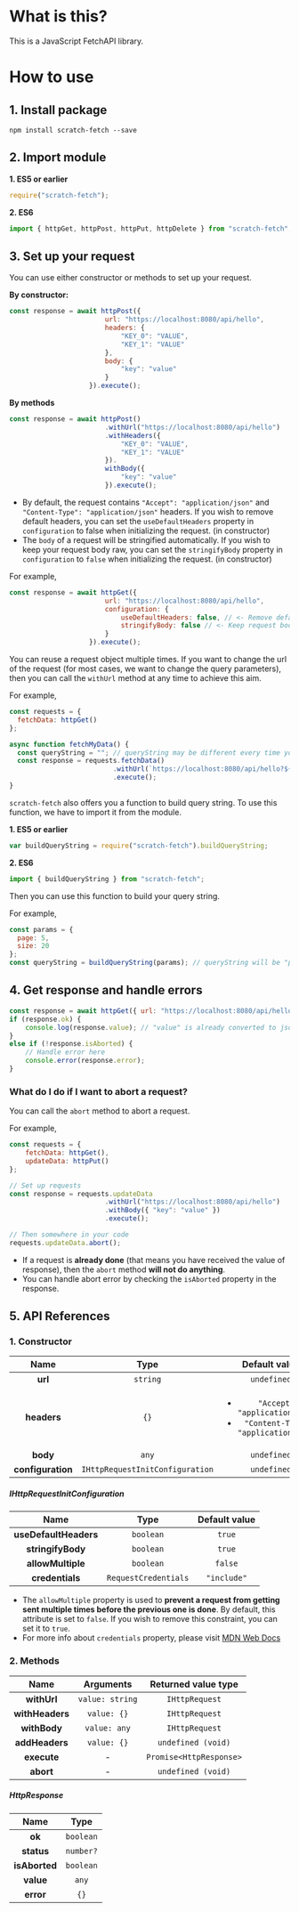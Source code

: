 # What is this?
This is a JavaScript FetchAPI library.

# How to use
## 1. Install package
```npm install scratch-fetch --save```

## 2. Import module
**1. ES5 or earlier**
```javascript
require("scratch-fetch");
```

**2. ES6**
```javascript
import { httpGet, httpPost, httpPut, httpDelete } from "scratch-fetch";
```
## 3. Set up your request
You can use either constructor or methods to set up your request.

**By constructor:**
```javascript
const response = await httpPost({
                        url: "https://localhost:8080/api/hello",
                        headers: {
                            "KEY_0": "VALUE",
                            "KEY_1": "VALUE"
                        },
                        body: {
                            "key": "value"
                        }
                    }).execute();
```

**By methods**
```javascript
const response = await httpPost()
                        .withUrl("https://localhost:8080/api/hello")
                        .withHeaders({
                            "KEY_0": "VALUE",
                            "KEY_1": "VALUE"
                        }).
                        withBody({
                            "key": "value"
                        }).execute();
```

- By default, the request contains ```"Accept": "application/json"``` and ```"Content-Type": "application/json"``` headers. If you wish to remove default headers, you can set the ```useDefaultHeaders``` property in `configuration` to false when initializing the request. (in constructor)
- The ```body``` of a request will be stringified automatically. If you wish to keep your request body raw, you can set the ```stringifyBody``` property in ```configuration``` to ```false``` when initializing the request. (in constructor)

For example,
```javascript
const response = await httpGet({
                        url: "https://localhost:8080/api/hello",
                        configuration: {
                            useDefaultHeaders: false, // <- Remove default headers.
                            stringifyBody: false // <- Keep request body raw.
                        }
                    }).execute();
```

You can reuse a request object multiple times. If you want to change the url of the request (for most cases, we want to change the query parameters), then you can call the ```withUrl``` method at any time to achieve this aim.

For example,
```javascript
const requests = {
  fetchData: httpGet()
};

async function fetchMyData() {
  const queryString = ""; // queryString may be different every time you call this function.
  const response = requests.fetchData()
                          .withUrl(`https://localhost:8080/api/hello?${queryString}`)
                          .execute();
}
```

```scratch-fetch``` also offers you a function to build query string. To use this function, we have to import it from the module.

**1. ES5 or earlier**
```javascript
var buildQueryString = require("scratch-fetch").buildQueryString;
```

**2. ES6**
```javascript
import { buildQueryString } from "scratch-fetch";
```

Then you can use this function to build your query string.

For example,
```javascript
const params = {
  page: 5,
  size: 20
};
const queryString = buildQueryString(params); // queryString will be "page=5&size=20", WITHOUT the leading question mark.
```

## 4.  Get response and handle errors
```javascript
const response = await httpGet({ url: "https://localhost:8080/api/hello" }).execute();
if (response.ok) {
    console.log(response.value); // "value" is already converted to json object.
}
else if (!response.isAborted) {
    // Handle error here
    console.error(response.error);
}
```

### What do I do if I want to abort a request?
You can call the `abort` method to abort a request.

For example,
```javascript
const requests = {
    fetchData: httpGet(),
    updateData: httpPut()
};

// Set up requests
const response = requests.updateData
                        .withUrl("https://localhost:8080/api/hello")
                        .withBody({ "key": "value" })
                        .execute();

// Then somewhere in your code
requests.updateData.abort();
```
- If a request is **already done** (that means you have received the value of response), then the ```abort``` method **will not do anything**.
- You can handle abort error by checking the ```isAborted``` property in the response.

## 5. API References
### 1. Constructor

| Name | Type | Default value |
| :------------: | :------------: | :------------: |
| **url** | ```string``` | ```undefined``` |
| **headers** | ```{}``` |  <ul><li>```"Accept": "application/json"``` </li><li>```"Content-Type": "application/json"``` </li></ul> |
| **body** | ```any``` | ```undefined``` |
| **configuration** | ```IHttpRequestInitConfiguration``` | ```undefined``` |

##### IHttpRequestInitConfiguration

| Name | Type | Default value |
| :------------: | :------------: | :------------: |
| **useDefaultHeaders** | ```boolean``` | ```true``` |
| **stringifyBody** | ```boolean``` | ```true``` |
| **allowMultiple** | ```boolean``` | ```false``` |
| **credentials** | ```RequestCredentials``` | ```"include"``` |

- The ```allowMultiple``` property is used to **prevent a request from getting sent multiple times before the previous one is done**. By default, this attribute is set to ```false```. If you wish to remove this constraint, you can set it to ```true```.
- For more info about ```credentials``` property, please visit [MDN Web Docs](https://developer.mozilla.org/en-US/docs/Web/API/Request/credentials "MDN Web Docs")

### 2. Methods

| Name | Arguments | Returned value type |
| :------------: | :------------: | :------------: |
| **withUrl** | ```value: string``` | ```IHttpRequest``` |
| **withHeaders** | ```value: {}``` | ```IHttpRequest``` |
| **withBody** | ```value: any``` | ```IHttpRequest``` |
| **addHeaders** | ```value: {}``` | ```undefined (void)``` |
| **execute** | - | ```Promise<HttpResponse>``` |
| **abort** | - | ```undefined (void)``` |

##### HttpResponse

| Name | Type |
| :------------: | :------------: |
| **ok** | ```boolean``` |
| **status** | ```number?``` |
| **isAborted** | ```boolean``` |
| **value** | ```any``` |
| **error** | ```{}``` |
